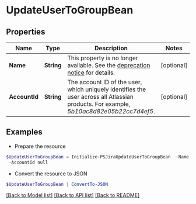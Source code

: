 # UpdateUserToGroupBean
## Properties

Name | Type | Description | Notes
------------ | ------------- | ------------- | -------------
**Name** | **String** | This property is no longer available. See the [deprecation notice](https://developer.atlassian.com/cloud/jira/platform/deprecation-notice-user-privacy-api-migration-guide/) for details. | [optional] 
**AccountId** | **String** | The account ID of the user, which uniquely identifies the user across all Atlassian products. For example, *5b10ac8d82e05b22cc7d4ef5*. | [optional] 

## Examples

- Prepare the resource
```powershell
$UpdateUserToGroupBean = Initialize-PSJiraUpdateUserToGroupBean  -Name null `
 -AccountId null
```

- Convert the resource to JSON
```powershell
$UpdateUserToGroupBean | ConvertTo-JSON
```

[[Back to Model list]](../README.md#documentation-for-models) [[Back to API list]](../README.md#documentation-for-api-endpoints) [[Back to README]](../README.md)

